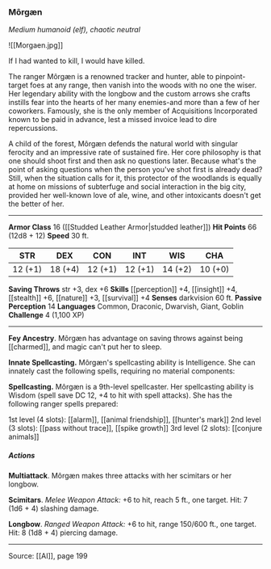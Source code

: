 ### Môrgæn
_Medium humanoid (elf), chaotic neutral_

![[Morgaen.jpg]]

If I had wanted to kill, I would have killed.


The ranger Môrgæn is a renowned tracker and hunter, able to pinpoint-target foes at any range, then vanish into the woods with no one the wiser. Her legendary ability with the longbow and the custom arrows she crafts instills fear into the hearts of her many enemies-and more than a few of her coworkers. Famously, she is the only member of Acquisitions Incorporated known to be paid in advance, lest a missed invoice lead to dire repercussions.

A child of the forest, Môrgæn defends the natural world with singular ferocity and an impressive rate of sustained fire. Her core philosophy is that one should shoot first and then ask no questions later. Because what's the point of asking questions when the person you've shot first is already dead? Still, when the situation calls for it, this protector of the woodlands is equally at home on missions of subterfuge and social interaction in the big city, provided her well-known love of ale, wine, and other intoxicants doesn't get the better of her.






---

**Armor Class** 16 ([[Studded Leather Armor|studded leather]])
**Hit Points** 66 (12d8 + 12)
**Speed** 30 ft.

| STR     | DEX     | CON     | INT     | WIS     | CHA     |
|---------|---------|---------|---------|---------|---------|
| 12 (+1) | 18 (+4) | 12 (+1) | 12 (+1) | 14 (+2) | 10 (+0) |

**Saving Throws** str +3, dex +6
**Skills** [[perception]] +4, [[insight]] +4, [[stealth]] +6, [[nature]] +3, [[survival]] +4
**Senses** darkvision 60 ft.
**Passive Perception** 14
**Languages** Common, Draconic, Dwarvish, Giant, Goblin
**Challenge** 4 (1,100 XP)

---

**Fey Ancestry**. Môrgæn has advantage on saving throws against being [[charmed]], and magic can't put her to sleep.

**Innate Spellcasting.** Môrgæn's spellcasting ability is Intelligence. She can innately cast the following spells, requiring no material components:

**Spellcasting.** Môrgæn is a 9th-level spellcaster. Her spellcasting ability is Wisdom (spell save DC 12, +4 to hit with spell attacks). She has the following ranger spells prepared:

1st level (4 slots): [[alarm]], [[animal friendship]], [[hunter's mark]]
2nd level (3 slots): [[pass without trace]], [[spike growth]]
3rd level (2 slots): [[conjure animals]]

##### Actions
**Multiattack**. Môrgæn makes three attacks with her scimitars or her longbow.

**Scimitars**. _Melee Weapon Attack:_ +6 to hit, reach 5 ft., one target. Hit: 7 (1d6 + 4) slashing damage.

**Longbow**. _Ranged Weapon Attack:_ +6 to hit, range 150/600 ft., one target. Hit: 8 (1d8 + 4) piercing damage.


---

Source: [[AI]], page 199